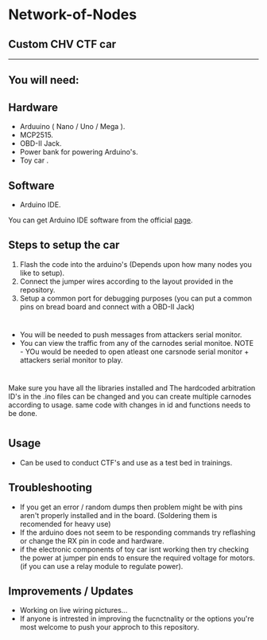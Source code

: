 # Network-of-Nodes
Custom CHV CTF car
------------------------------------------



---------
## You will need:

## Hardware 
* Arduuino ( Nano / Uno / Mega ).
* MCP2515.
* OBD-II Jack.
* Power bank for powering Arduino's.
* Toy car .
## Software 
* Arduino IDE.

You can get Arduino IDE software from the official [page](https://www.arduino.cc/en/software). 

Steps to setup the car
----------------------------------
1) Flash the code into the arduino's (Depends upon how many nodes you like to setup).
2) Connect the jumper wires according to the layout provided in the repository.
3) Setup a common port for debugging purposes (you can put a common pins on bread board and connect with a OBD-II Jack)

#
* You will be needed to push messages from attackers serial monitor.
* You can view the traffic from any of the carnodes serial monitoe.
NOTE - YOu would be needed to open atleast one carsnode serial monitor + attackers serial monitor to play.
#
Make sure you have all the libraries installed and The hardcoded arbitration ID's in the .ino files can be changed and you can create multiple carnodes according to usage. same code with changes in id and functions needs to be done. 
#
Usage
-----
- Can be used to conduct CTF's and use as a test bed in trainings.

Troubleshooting
---------------
* If you get an error / random dumps then problem might be with pins aren't properly installed and in the board. (Soldering them is recomended for heavy use)
* If the arduino does not seem to be responding commands try reflashing or change the RX pin in code and hardware.
* if the electronic components of toy car isnt working then try checking the power at jumper pin ends to ensure the required voltage for motors.(if you can use a relay module to regulate power).

Improvements / Updates
-----------------------
- Working on live wiring pictures...
- If anyone is intrested in improving the fucnctnality or the options you're most welcome to push your approch to this repository. 
